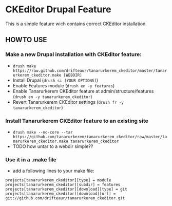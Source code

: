 CKEditor Drupal Feature
=======================

This is a simple feature wich contains correct CKEditor installation.

HOWTO USE
---------

### Make a new Drupal installation with CKEditor feature:

* `drush make https://raw.github.com/drifteaur/tanarurkerem_ckeditor/master/tanarurkerem_ckeditor.make [WEBDIR]`
* Install Drupal (`drush si [YOUR OPTIONS]`)
* Enable Features module (`drush en -y features`)
* Enable Tanarurkerem CKEditor feature at admin/structure/features (`drush en -y tanarurkerem_ckeditor`)
* Revert Tanarurkerem CKEditor settings (`drush fr -y tanarurkerem_ckeditor`)

### Install Tanarurkerem CKEditor feature to an existing site

* `drush make --no-core --tar https://github.com/tanarurkerem/tanarurkerem_ckeditor/raw/master/tanarurkerem_ckeditor.make tanarurkerem_ckeditor`
* TODO how untar to a webdir simple??

### Use it in a .make file

* add a following lines to your make file:

```
projects[tanarurkerem_ckeditor][type] = module
projects[tanarurkerem_ckeditor][subdir] = features
projects[tanarurkerem_ckeditor][download][type] = git 
projects[tanarurkerem_ckeditor][download][url] = git://github.com/drifteaur/tanarurkerem_ckeditor.git  
```